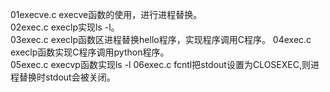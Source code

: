 01execve.c  execve函数的使用，进行进程替换。        
02exec.c    execlp实现ls -l。  			
03exec.c    execlp函数区进程替换hello程序，实现程序调用C程序。	
04exec.c    execlp函数实现C程序调用python程序。		
05exec.c    execvp函数实现ls -l
06exec.c 	fcntl把stdout设置为CLOSEXEC,则进程替换时stdout会被关闭。